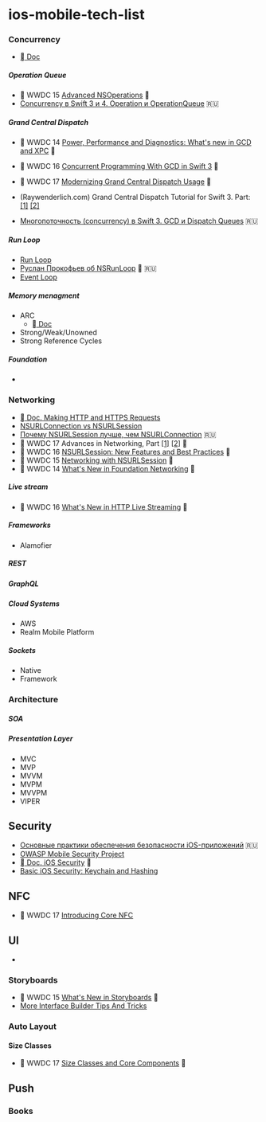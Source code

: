# ios-mobile-tech-list

### Concurrency

- [ Doc](https://developer.apple.com/library/content/documentation/General/Conceptual/ConcurrencyProgrammingGuide/OperationQueues/OperationQueues.html)

##### Operation Queue
-  WWDC 15 [Advanced NSOperations](https://developer.apple.com/videos/play/wwdc2015/226/) 🎦
- [Concurrency в Swift 3 и 4. Operation и OperationQueue](https://habrahabr.ru/post/335756/) 🇷🇺

##### Grand Central Dispatch
-  WWDC 14 [Power, Performance and Diagnostics: What's new in GCD and XPC](https://developer.apple.com/videos/play/wwdc2014/716/) 🎦
-  WWDC 16 [Concurrent Programming With GCD in Swift 3](https://developer.apple.com/videos/play/wwdc2016/720/) 🎦
-  WWDC 17 [Modernizing Grand Central Dispatch Usage](https://developer.apple.com/videos/play/wwdc2017/706/) 🎦

- (Raywenderlich.com) Grand Central Dispatch Tutorial for Swift 3. Part: [[1]](https://www.raywenderlich.com/148513/grand-central-dispatch-tutorial-swift-3-part-1) [[2]](https://www.raywenderlich.com/148515/grand-central-dispatch-tutorial-swift-3-part-2)
- [Многопоточность (concurrency) в Swift 3. GCD и Dispatch Queues](https://habrahabr.ru/post/320152/) 🇷🇺


##### Run Loop
- [Run Loop](https://www.developer.apple.com/documentation/foundation/runloop)
- [Руслан Прокофьев об NSRunLoop](https://www.youtube.com/watch?v=GfpZ1fBHvxg) 🎦 🇷🇺 
- [Event Loop](https://en.wikipedia.org/wiki/Event_loop)
  
##### Memory menagment
  - ARC
    - [ Doc](https://developer.apple.com/library/content/documentation/Swift/Conceptual/Swift_Programming_Language/AutomaticReferenceCounting.html)
  - Strong/Weak/Unowned
  - Strong Reference Cycles 

##### Foundation
- 

### Networking
- [ Doc. Making HTTP and HTTPS Requests](https://developer.apple.com/library/content/documentation/NetworkingInternetWeb/Conceptual/NetworkingOverview/WorkingWithHTTPAndHTTPSRequests/WorkingWithHTTPAndHTTPSRequests.html#//apple_ref/doc/uid/TP40010220-CH8-SW1)
- [NSURLConnection vs NSURLSession](http://codingpan.com/2016/09/19/NSURLSession-vs-NSURLConnection.html)
- [Почему NSURLSession лучше, чем NSURLConnection](https://habrahabr.ru/post/209736/) 🇷🇺
-  WWDC 17 Advances in Networking, Part [[1]](https://developer.apple.com/videos/play/wwdc2017/707/) [[2]](https://developer.apple.com/videos/play/wwdc2017/709/) 🎦
-  WWDC 16 [NSURLSession: New Features and Best Practices](https://developer.apple.com/videos/play/wwdc2016/711/) 🎦
-  WWDC 15 [Networking with NSURLSession](https://developer.apple.com/videos/play/wwdc2015/711/) 🎦
-  WWDC 14 [What's New in Foundation Networking](https://developer.apple.com/videos/play/wwdc2014/707/) 🎦

##### Live stream
-  WWDC 16 [What's New in HTTP Live Streaming](https://developer.apple.com/videos/play/wwdc2016/504/) 🎦

##### Frameworks
- Alamofier
  
##### REST

##### GraphQL

##### Cloud Systems
  - AWS
  - Realm Mobile Platform

##### Sockets
  - Native
  - Framework

### Architecture

##### SOA
##### Presentation Layer
  - MVC
  - MVP
  - MVVM
  - MVPM
  - MVVPM
  - VIPER
 
## Security

- [Основные практики обеспечения безопасности iOS-приложений](https://habrahabr.ru/company/redmadrobot/blog/349272/) 🇷🇺
- [OWASP Mobile Security Project](https://www.owasp.org/index.php/OWASP_Mobile_Security_Project#tab=Top_10_Mobile_Risks)
- [ Doc. iOS Security](https://www.apple.com/business/docs/iOS_Security_Guide.pdf) 📗
- [Basic iOS Security: Keychain and Hashing](https://www.raywenderlich.com/185370/basic-ios-security-keychain-hashing)

## NFC

-  WWDC 17 [Introducing Core NFC](https://developer.apple.com/videos/play/wwdc2017/718/)

## UI
 -
 
 ### Storyboards
  -  WWDC 15 [What's New in Storyboards](https://developer.apple.com/videos/play/wwdc2015/215/) 🎦
  - [More Interface Builder Tips And Tricks](https://useyourloaf.com/blog/more-interface-builder-tips-and-tricks/)
 
 ### Auto Layout
 #### Size Classes
 -  WWDC 17 [Size Classes and Core Components](https://developer.apple.com/videos/play/wwdc2017/812/) 🎦

## Push
 
 
### Books

